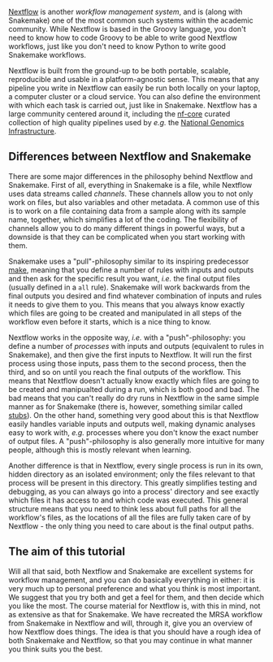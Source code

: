 [Nextflow](https://www.nextflow.io/) is another *workflow management system*,
and is (along with Snakemake) one of the most common such systems within the
academic community. While Nextflow is based in the Groovy language, you don't
need to know how to code Groovy to be able to write good Nextflow workflows,
just like you don't need to know Python to write good Snakemake workflows.

Nextflow is built from the ground-up to be both portable, scalable, reproducible
and usable in a platform-agnostic sense. This means that any pipeline you write
in Nextflow can easily be run both locally on your laptop, a computer cluster or
a cloud service. You can also define the environment with which each task is
carried out, just like in Snakemake. Nextflow has a large community centered
around it, including the [nf-core](https://nf-co.re/) curated collection of high
quality pipelines used by *e.g.* the [National Genomics Infrastructure](https://ngisweden.scilifelab.se/).

## Differences between Nextflow and Snakemake

There are some major differences in the philosophy behind Nextflow and
Snakemake. First of all, everything in Snakemake is a file, while Nextflow uses
data streams called *channels*. These channels allow you to not only work on
files, but also variables and other metadata. A common use of this is to work on
a file containing data from a sample along with its sample name, together, which
simplifies a lot of the coding. The flexibility of channels allow you to do many
different things in powerful ways, but a downside is that they can be
complicated when you start working with them.

Snakemake uses a "pull"-philosophy similar to its inspiring predecessor
[make](https://www.gnu.org/software/make/), meaning that you define a number of
rules with inputs and outputs and then ask for the specific result you want,
*i.e.* the final output files (usually defined in a `all` rule). Snakemake will
work backwards from the final outputs you desired and find whatever combination
of inputs and rules it needs to give them to you. This means that you always
know exactly which files are going to be created and manipulated in all steps of
the workflow even before it starts, which is a nice thing to know.

Nextflow works in the opposite way, *i.e.* with a "push"-philosophy: you define
a number of *processes* with inputs and outputs (equivalent to rules in
Snakemake), and then give the first inputs to Nextflow. It will run the first
process using those inputs, pass them to the second process, then the third, and
so on until you reach the final outputs of the workflow. This means that
Nextflow doesn't actually know exactly which files are going to be created and
manipualted during a run, which is both good and bad. The bad means that you
can't really do dry runs in Nextflow in the same simple manner as for Snakemake
(there is, however, something similar called [stubs](https://github.com/nextflow-io/nextflow/blob/master/docs/process.rst#stub)).
On the other hand, something very good about this is that Nextflow easily
handles variable inputs and outputs well, making dynamic analyses easy to work
with, *e.g.* processes where you don't know the exact number of output files. A
"push"-philosophy is also generally more intuitive for many people, although
this is mostly relevant when learning.

Another difference is that in Nextflow, every single process is run in its own,
hidden directory as an isolated environment; only the files relevant to that
process will be present in this directory. This greatly simplifies testing and
debugging, as you can always go into a process' directory and see exactly which
files it has access to and which code was executed. This general structure means
that you need to think less about full paths for all the workflow's files, as
the locations of all the files are fully taken care of by Nextflow - the only
thing you need to care about is the final output paths.

## The aim of this tutorial

Will all that said, both Nextflow and Snakemake are excellent systems for
workflow management, and you can do basically everything in either: it is very
much up to personal preference and what you think is most important. We suggest
that you try both and get a feel for them, and then decide which you like the
most. The course material for Nextflow is, with this in mind, not as extensive
as that for Snakemake. We have recreated the MRSA workflow from Snakemake in
Nextflow and will, through it, give you an overview of how Nextflow does things.
The idea is that you should have a rough idea of both Snakemake and Nextflow, so
that you may continue in what manner you think suits you the best.
